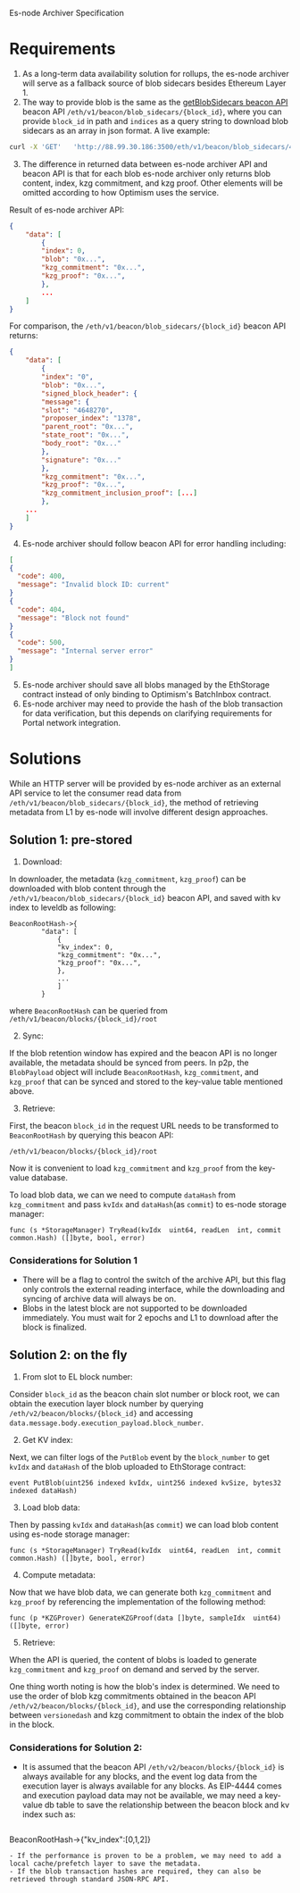 
Es-node Archiver Specification

# Requirements

1. As a long-term data availability solution for rollups, the es-node archiver will serve as a fallback source of blob sidecars besides Ethereum Layer 1.  
2. The way to provide blob is the same as the [getBlobSidecars beacon API](https://ethereum.github.io/beacon-APIs/#/Beacon/getBlobSidecars)  beacon API `/eth/v1/beacon/blob_sidecars/{block_id}`, where you can provide `block_id` in path and `indices` as a query string to download blob sidecars as an array in json format. A live example:
```sh
curl -X 'GET'   'http://88.99.30.186:3500/eth/v1/beacon/blob_sidecars/4700280?indices=0,2'   -H 'accept: application/json' 
```
 
3. The difference in returned data between es-node archiver API and beacon API is that for each blob es-node archiver only returns blob content, index, kzg commitment, and kzg proof. Other elements will be omitted according to how Optimism uses the service.

Result of es-node archiver API:
```json
{
	"data": [
		{
		"index": 0,
		"blob": "0x...",
		"kzg_commitment": "0x...",
		"kzg_proof": "0x...",
		},
		...
	]
}
```
For comparison, the `/eth/v1/beacon/blob_sidecars/{block_id}` beacon API returns: 
```json
{
	"data": [
		{
		"index": "0",
		"blob": "0x...",
		"signed_block_header": {
		"message": {
		"slot": "4648270",
		"proposer_index": "1378",
		"parent_root": "0x...",
		"state_root": "0x...",
		"body_root": "0x..."
		},
		"signature": "0x..."
		},
		"kzg_commitment": "0x...",
		"kzg_proof": "0x...",
		"kzg_commitment_inclusion_proof": [...]
		},
	...
	]
}
```
4. Es-node archiver should follow beacon API for error handling including:
```json
[
{
  "code": 400,
  "message": "Invalid block ID: current"
}
{
  "code": 404,
  "message": "Block not found"
}
{
  "code": 500,
  "message": "Internal server error"
}
]
```
5. Es-node archiver should save all blobs managed by the EthStorage contract instead of only binding to Optimism's BatchInbox contract.
6. Es-node archiver may need to provide the hash of the blob transaction for data verification, but this depends on clarifying requirements for Portal network integration.

# Solutions

While an HTTP server will be provided by es-node archiver as an external API service to let the consumer read data from `/eth/v1/beacon/blob_sidecars/{block_id}`, the method of retrieving metadata from L1 by es-node will involve different design approaches.

## Solution 1: pre-stored

1. Download:

In downloader, the metadata (`kzg_commitment`, `kzg_proof`) can be downloaded with blob content through the `/eth/v1/beacon/blob_sidecars/{block_id}` beacon API,  and saved with kv index to leveldb as following:
```
BeaconRootHash->{
		"data": [
			{
			"kv_index": 0,
			"kzg_commitment": "0x...",
			"kzg_proof": "0x...",
			},
			...
			]
		}
```
where `BeaconRootHash` can be queried from `/eth/v1/beacon/blocks/{block_id}/root`

2. Sync:

If the blob retention window has expired and the beacon API is no longer available, the metadata should be synced from peers. In p2p, the `BlobPayload` object will include `BeaconRootHash`, `kzg_commitment`, and `kzg_proof` that can be synced and stored to the key-value table mentioned above.

3. Retrieve:

First, the beacon `block_id` in the request URL needs to be transformed to `BeaconRootHash` by querying this beacon API:
```
/eth/v1/beacon/blocks/{block_id}/root
```

Now it is convenient to load `kzg_commitment` and `kzg_proof` from the key-value database. 

To load blob data, we can we need to compute `dataHash` from `kzg_commitment` and pass `kvIdx` and `dataHash`(as `commit`)  to es-node storage manager:
 ```
 func (s *StorageManager) TryRead(kvIdx  uint64, readLen  int, commit  common.Hash) ([]byte, bool, error)
 ```

 ###  Considerations for Solution 1
- There will be a flag to control the switch of the archive API, but this flag only controls the external reading interface,  while the downloading and syncing of archive data will always be on.
- Blobs in the latest block are not supported to be downloaded immediately. You must wait for 2 epochs and L1 to download after the block is finalized.

## Solution 2: on the fly

1. From slot to EL block number:

Consider `block_id` as the beacon chain slot number or block root, we can obtain the execution layer block number by querying `/eth/v2/beacon/blocks/{block_id}` and accessing `data.message.body.execution_payload.block_number`.

2. Get KV index:

Next, we can filter logs of the `PutBlob` event by the `block_number` to get `kvIdx` and `dataHash` of the blob uploaded to EthStorage contract:
```
event PutBlob(uint256 indexed kvIdx, uint256 indexed kvSize, bytes32 indexed dataHash)
```
 3. Load blob data:
 
 Then by passing `kvIdx` and `dataHash`(as `commit`)  we can load blob content using es-node storage manager:
 ```
 func (s *StorageManager) TryRead(kvIdx  uint64, readLen  int, commit  common.Hash) ([]byte, bool, error)
 ```
 4. Compute metadata:

Now that we have blob data, we can generate both `kzg_commitment` and `kzg_proof` by referencing the implementation of the following method:
```
func (p *KZGProver) GenerateKZGProof(data []byte, sampleIdx  uint64) ([]byte, error)
```
5. Retrieve:

When the API is queried, the content of blobs is loaded to generate `kzg_commitment` and `kzg_proof` on demand and served by the server.

One thing worth noting is how the blob's index is determined. We need to use the order of blob kzg commitments obtained in the beacon API `/eth/v2/beacon/blocks/{block_id}`, and use the corresponding relationship between `versionedash` and kzg commitment to obtain the index of the blob in the block.

### Considerations for  Solution 2:

- It is assumed that the beacon API `/eth/v2/beacon/blocks/{block_id}` is always available for any blocks, and the event log data from the execution layer is always available for any blocks. As EIP-4444 comes and execution payload data may not be available, we may need a key-value db table to save the relationship between the beacon block and kv index such as:
  ```
BeaconRootHash->{"kv_index":[0,1,2]}
  ```
- If the performance is proven to be a problem, we may need to add a local cache/prefetch layer to save the metadata.
- If the blob transaction hashes are required, they can also be retrieved through standard JSON-RPC API.
 
